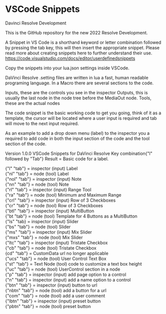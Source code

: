 # VSCode Snippets

Davinci Resolve Development

This is the GitHub repository for the new 2022 Resolve Development.

A Snippet in VS Code is a shorthand keyword or letter combination followed by pressing the tab key, this will then insert the appropriate snippet. Please read more about creating snippets here to further understand their use. https://code.visualstudio.com/docs/editor/userdefinedsnippets

Copy the snippets into your lua.json settings inside VSCode.

DaVinci Resolve .setting files are written in lua a fast, human readable programing language. In a Macro there are several sections to the code.

Inputs, these are the controls you see in the inspector
Outputs, this is usually the last node in the node tree before the MediaOut node.
Tools, these are the actual nodes

The code snippet is the basic working code to get you going, think of it as a template, the cursor will be located where a user input is required and tab will move to the next input required.

As an example to add a drop down menu (label) to the inspector you a required to add code in both the input section of the code and the tool section of the code.

Version 1.0.0 VSCode Snippets for DaVinci Resolve
Key combination{"l" followed by "Tab"}
Result = Basic code for a label.

{"l" "tab"} = inspector (input) Label  
{"nl" "tab"} = node (tool) Label  
{"nol" "tab"} = inspector (input) Note  
{"nn" "tab"} = node (tool) Note  
{"rl" "tab"} = inspector (input) Range Tool  
{"ra" "tab"} = node (tool) Minimum and Maximum Range  
{"crl" "tab"} = inspector (input) Row of 3 Checkboxes  
{"cr" "tab"} = node (tool) Row of 3 Checkboxes  
{"btl" "tab"} = inspector (input) MultiButton  
{"bt "tab"} = node (tool) Template for 4 Buttons as a MultiButton  
{"ls" "tab} = inspector (input) Slider  
{"bs" "tab"} = node (tool) Slider  
{"ms" "tab"} = inspector (input) Mix Slider  
{"mxs" "tab"} = node (tool) Mix Slider  
{"ltc" "tab"} = inspector (input) Tristate Checkbox  
{"cb" "tab"} = node (tool) Tristate Checkbox  
{cd" "tab"} = CustomData url no longer applicable  
{"ucs" "tab"} = node (tool) User Control Text Box  
{"st" "tab"} = Text Node (tool) code to customize a text box height  
{"uc" "tab"} = node (tool) UserControl section in a node  
{"p" "tab"} = inspector (input) add page option to a control  
{"n" "tab"} = inspector (input) add a name option to a control  
{"btn" "tab"} = inspector (input) button to url  
{"nbtn" "tab"} = node (tool) add a button for a url  
{"com" "tab"} = node (tool) add a user comment  
{"lbtn" "tab"} = inspector (input) preset button  
{"pbtn" "tab"} = node (tool) preset button
